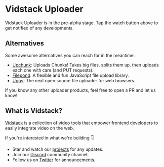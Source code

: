 # Vidstack Uploader

Vidstack Uploader is in the pre-alpha stage. Tap the watch button above to get notified of any developments.

## Alternatives

Some awesome alternatives you can reach for in the meantime:

- [Upchunk](https://github.com/muxinc/upchunk): Uploads Chunks! Takes big files, splits them up, then uploads each one with care (and PUT requests).
- [Filepond](https://github.com/pqina/filepond): A flexible and fun JavaScript file upload library.
- [Uppy](https://github.com/transloadit/uppy): The next open source file uploader for web browsers.

If you know any other uploader products, feel free to open a PR and let us know!

## What is Vidstack?

[Vidstack](https://vidstack.io) is a collection of video tools that empower frontend developers to easily integrate video on the web.

If you're interested in what we're building 👇

- Star and watch our [projects](https://github.com/vidstack) for any updates.
- Join our [Discord](https://discord.com/invite/7RGU7wvsu9) community channel.
- Follow us on [Twitter](https://twitter.com/vidstackjs) for announcements.
